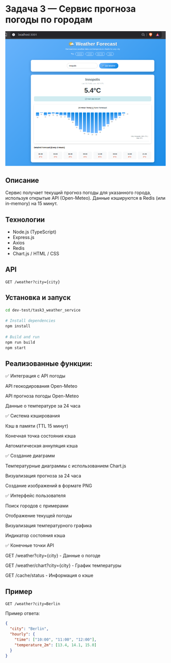 # Задача 3 — Сервис прогноза погоды по городам
![Part_1](/images/weather.png)

## Описание
Сервис получает текущий прогноз погоды для указанного города, используя открытые API (Open-Meteo).
Данные кэшируются в Redis (или in-memory) на 15 минут.

## Технологии
- Node.js (TypeScript)
- Express.js
- Axios
- Redis
- Chart.js / HTML / CSS

## API
```
GET /weather?city={city}
```

## Установка и запуск
```bash
cd dev-test/task3_weather_service

# Install dependencies
npm install

# Build and run
npm run build
npm start
```




## Реализованные функции:
✅ Интеграция с API погоды

API геокодирования Open-Meteo

API прогноза погоды Open-Meteo

Данные о температуре за 24 часа

✅ Система кэширования

Кэш в памяти (TTL 15 минут)

Конечная точка состояния кэша

Автоматическая аннуляция кэша

✅ Создание диаграмм

Температурные диаграммы с использованием Chart.js

Визуализация прогноза за 24 часа

Создание изображений в формате PNG

✅ Интерфейс пользователя

Поиск городов с примерами

Отображение текущей погоды

Визуализация температурного графика

Индикатор состояния кэша

✅ Конечные точки API

GET /weather?city={city} - Данные о погоде

GET /weather/chart?city={city} - График температуры

GET /cache/status - Информация о кэше
## Пример
```
GET /weather?city=Berlin
```
Пример ответа:
```json
{
  "city": "Berlin",
  "hourly": {
    "time": ["10:00", "11:00", "12:00"],
    "temperature_2m": [13.4, 14.1, 15.0]
  }
}
```


